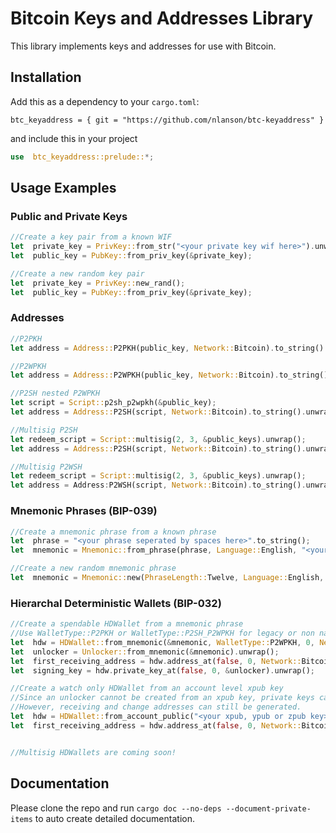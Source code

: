 # Bitcoin Keys and Addresses Library

This library implements keys and addresses for use with Bitcoin.

## Installation
Add this as a dependency to your ```cargo.toml```:
```
btc_keyaddress = { git = "https://github.com/nlanson/btc-keyaddress" }
```
and include this in your project
```rust
use  btc_keyaddress::prelude::*;
```
## Usage Examples
### Public and Private Keys
```rust
//Create a key pair from a known WIF
let  private_key = PrivKey::from_str("<your private key wif here>").unwrap();
let  public_key = PubKey::from_priv_key(&private_key);

//Create a new random key pair
let  private_key = PrivKey::new_rand();
let  public_key = PubKey::from_priv_key(&private_key);
```

### Addresses

```rust
//P2PKH
let address = Address::P2PKH(public_key, Network::Bitcoin).to_string().unwrap();

//P2WPKH
let address = Address::P2WPKH(public_key, Network::Bitcoin).to_string().unwrap();

//P2SH nested P2WPKH
let script = Script::p2sh_p2wpkh(&public_key);
let address = Address::P2SH(script, Network::Bitcoin).to_string().unwrap();

//Multisig P2SH
let redeem_script = Script::multisig(2, 3, &public_keys).unwrap();
let address = Address::P2SH(script, Network::Bitcoin).to_string().unwrap();

//Multisig P2WSH
let redeem_script = Script::multisig(2, 3, &public_keys).unwrap();
let address = Address:P2WSH(script, Network::Bitcoin).to_string().unwrap();
```

### Mnemonic Phrases (BIP-039)
```rust
//Create a mnemonic phrase from a known phrase
let  phrase = "<your phrase seperated by spaces here>".to_string();
let  mnemonic = Mnemonic::from_phrase(phrase, Language::English, "<your passphrase>").unwrap();

//Create a new random mnemonic phrase
let  mnemonic = Mnemonic::new(PhraseLength::Twelve, Language::English, "<your passphrase here>").unwrap();
```

### Hierarchal Deterministic Wallets (BIP-032)
```rust
//Create a spendable HDWallet from a mnemonic phrase
//Use WalletType::P2PKH or WalletType::P2SH_P2WPKH for legacy or non native segwit wallets.
let  hdw = HDWallet::from_mnemonic(&mnemonic, WalletType::P2WPKH, 0, Network::Bitcoin).unwrap();
let  unlocker = Unlocker::from_mnemonic(&mnemonic).unwrap();
let  first_receiving_address = hdw.address_at(false, 0, Network::Bitcoin).unwrap();
let  signing_key = hdw.private_key_at(false, 0, &unlocker).unwrap();

//Create a watch only HDWallet from an account level xpub key
//Since an unlocker cannot be created from an xpub key, private keys cannot be retrieved.
//However, receiving and change addresses can still be generated.
let  hdw = HDWallet::from_account_public("<your xpub, ypub or zpub key>", 0).unwrap();
let  first_receiving_address = hdw.address_at(false, 0, Network::Bitcoin).unwrap();


//Multisig HDWallets are coming soon!
```

## Documentation
Please clone the repo and run ```cargo doc --no-deps --document-private-items``` to auto create detailed documentation.
